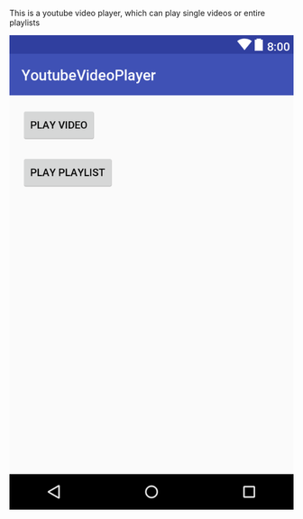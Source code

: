This is a youtube video player, which can play single videos or 
entire playlists

![Screenshot](layout-2018-02-06-161452.png)
